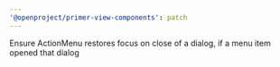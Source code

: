 ```yaml
---
'@openproject/primer-view-components': patch
---
```


Ensure ActionMenu restores focus on close of a dialog, if a menu item opened that dialog

